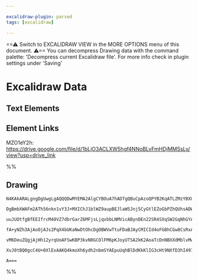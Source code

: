 ```yaml
---

excalidraw-plugin: parsed
tags: [excalidraw]

---
```

==⚠  Switch to EXCALIDRAW VIEW in the MORE OPTIONS menu of this document. ⚠== You can decompress Drawing data with the command palette: 'Decompress current Excalidraw file'. For more info check in plugin settings under 'Saving'


# Excalidraw Data
## Text Elements
## Element Links
MZO1eY2h: https://drive.google.com/file/d/1bLjO3ACLXW5hgf4NNoBLvFmHDjMMSsLy/view?usp=drive_link

%%
## Drawing
```compressed-json
N4KAkARALgngDgUwgLgAQQQDwMYEMA2AlgCYBOuA7hADTgQBuCpAzoQPYB2KqATLZMzYBXUtiRoIACyhQ4zZAHoFAc0JRJQgEYA6bGwC2CgF7N6hbEcK4OCtptbErHALRY8RMpWdx8Q1TdIEfARcZgRmBShcZQUebQA2bQB2GjoghH0EDihmbgBtcDBQMBKIEm4IAFkALQB5AEYEAE0eSVSSyFhECozNBGJiXE1g9tLMbmcAVkmABmTJ/lKYCfqA

DgBmbXWAFm2ATh56nkn1vY3J+MXIChJ1blWZ9aupBEJlaW5Jnj5CyGtlEZoGbPZhQUhsADWCAAwmx8GxSBUAMSNVFIZ6aXDYCHKcFCDjEWHwxESMHWZhwXCBbKjSAAM0I+HwAGVYID0IIPLSIKDwVCAOq3NpoH4dHlgyEIVkwdk8uHlZ5494ccK5ND1Z5sSnYNTLdUzYG/CC44RwACSxDVqDyAF1nnTyJkLdwOEImc9CASsBVcDNuXiCSrmFbimK

uuJUOtfgBfEEIfrcM48VZ7dbrGarZ6MFjsLjqvbbLNMVicABynDEn22SR4SXqSW2GqNhGYABF0lAE2g6QQwhjhASAKLBTLZK2255COCDTvEbj1tNJM7raY7Q1iogcCEVaSyeRKMiERjaZRsNgAhC6AwKBnBBTEBT1TQAGQAVrV1gBBaHPgAa/MmSRlDpbZS3LAAhZ96AAMX0AAJVtX0qSpmWYZ8YAUMwEAoAB+IQKQAXkPRgAH1N23Z54WxLtUB7

fA+yNZh3AjAoOjAJs2PqX4bUKaNwDtOhcDgOBWVwTtuFDaBJAyCMICId4oFGBhCGw8CsRxANCThBFkTpPT9KU7ARGpKAzU7fRWT5GFtJJdAUQQNFDOMrJTPMtTsRNfEtOJCoyQ4CkqRcpzSBMsyMmgxkWTZWTOQVQoICMkKXLCiyJQFIVuFFSBEtC8zLMlaVZViudFgS5zshSgAlYRlVVedSpy5LzNqbVdXnA0GvK1zws4KBoNwfRGT1VAFnixqK

vM6DeuZQgjAjHh12yrqUoAFSwKBP3kvN0GCOlFM6pKJoyUTSA2kK2AoaTcDnNBXXdMblvMwcCU/c7LpCG70CpcEqAO3KMlen6VvgWTNKUpjwSZX9PjrbRVlWepdj2GZtmTL4sp5bBIfwJpPnrbRDniHh4iSGZ4lWSZUz2UqjDPfQJKNegCCECN6m0eoZgWnhtl4v6moyaqvKDK0IDB0rcRIGa5syxbjVISXOzgT5xfl4hKjYYgEGeoZgk+uiGNKC

XvJ0tBQ0gcC4U+0XlExAAKQ4kmoXh6ydh2nbmSYAEpuUqhBlDdKkKlIG3cHt9NXfD3hI4973eYew6oHyqEWqgXMrTu/BSodAaEF9r15Y4ZQGbFLIdZosEWeebAiCVtAK4QZ4OBz7h681IQoE3CN67j0o7FfBBsByZkm7gdXNe14YaP1hv4qxVPGBWs98GL0pwwqMJgkH3NuSM0EDGB7pbrdTOjSoqE9d7GeN1CDat4XpeXWP3jwFjOhb3CCS+OjI

A===
```
%%